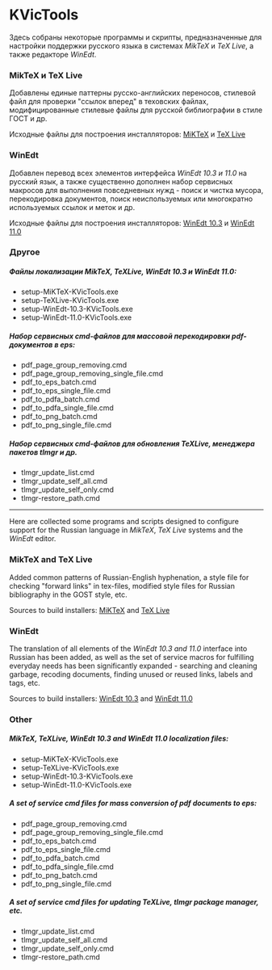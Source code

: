 # KVicTools
Здесь собраны некоторые программы и скрипты, предназначенные для настройки поддержки русского языка в системах *MikTeX* и *TeX Live*, а также редакторе *WinEdt*.

### MikTeX и TeX Live

Добавлены единые паттерны русско-английских переносов, стилевой файл для проверки "ссылок вперед" в теховских файлах, модифицированные стилевые файлы для русской библиографии в стиле ГОСТ и др. 

Исходные файлы для построения инсталляторов: [MiKTeX](https://github.com/kozyakin/KVicTools/tree/main/MiKTeX) и [TeX Live](https://github.com/kozyakin/KVicTools/tree/main/TeXLive)

### WinEdt

Добавлен перевод всех элементов интерфейса *WinEdt 10.3 и 11.0* на русский язык, а также существенно дополнен набор сервисных макросов для выполнения повседневных нужд - поиск и чистка мусора, перекодировка документов, поиск неиспользуемых или многократно используемых ссылок и меток и др.

Исходные файлы для построения инсталляторов: [WinEdt 10.3](https://github.com/kozyakin/KVicTools/tree/main/WinEdt%2010) и [WinEdt 11.0](https://github.com/kozyakin/KVicTools/tree/main/WinEdt%2011)

### Другое

##### Файлы локализации MikTeX, TeXLive, WinEdt 10.3 и WinEdt 11.0:

- setup-MiKTeX-KVicTools.exe
- setup-TeXLive-KVicTools.exe
- setup-WinEdt-10.3-KVicTools.exe
- setup-WinEdt-11.0-KVicTools.exe

##### Набор сервисных cmd-файлов для массовой перекодировки pdf-документов в eps:

- pdf\_page\_group\_removing.cmd
- pdf\_page\_group\_removing\_single\_file.cmd
- pdf\_to\_eps\_batch.cmd
- pdf\_to\_eps\_single\_file.cmd
- pdf\_to\_pdfa\_batch.cmd
- pdf\_to\_pdfa\_single\_file.cmd
- pdf\_to\_png\_batch.cmd
- pdf\_to\_png\_single\_file.cmd

##### Набор сервисных cmd-файлов для  обновления TeXLive, менеджера пакетов *tlmgr* и др.

- tlmgr\_update\_list.cmd
- tlmgr\_update\_self\_all.cmd
- tlmgr\_update\_self\_only.cmd
- tlmgr-restore\_path.cmd



---



Here are collected some programs and scripts designed to configure support for the Russian language in *MikTeX*, *TeX Live* systems and the *WinEdt* editor.

### MikTeX and TeX Live

Added common patterns of Russian-English hyphenation, a style file for checking "forward links" in tex-files, modified style files for Russian bibliography in the GOST style, etc.

Sources to build installers: [MiKTeX](https://github.com/kozyakin/KVicTools/tree/main/MiKTeX) and [TeX Live](https://github.com/kozyakin/KVicTools/tree/main/TeXLive)

### WinEdt

The translation of all elements of the *WinEdt 10.3 and 11.0* interface into Russian has been added, as well as the set of service macros for fulfilling everyday needs has been significantly expanded - searching and cleaning garbage, recoding documents, finding unused or reused links, labels and tags, etc.

Sources to build installers: [WinEdt 10.3](https://github.com/kozyakin/KVicTools/tree/main/WinEdt%2010) and [WinEdt 11.0](https://github.com/kozyakin/KVicTools/tree/main/WinEdt%2011)

### Other

##### MikTeX, TeXLive, WinEdt 10.3 and WinEdt 11.0 localization files:

- setup-MiKTeX-KVicTools.exe
- setup-TeXLive-KVicTools.exe
- setup-WinEdt-10.3-KVicTools.exe
- setup-WinEdt-11.0-KVicTools.exe

##### A set of service cmd files for mass conversion of pdf documents to eps:

- pdf\_page\_group\_removing.cmd
- pdf\_page\_group\_removing\_single\_file.cmd
- pdf\_to\_eps\_batch.cmd
- pdf\_to\_eps\_single\_file.cmd
- pdf\_to\_pdfa\_batch.cmd
- pdf\_to\_pdfa\_single\_file.cmd
- pdf\_to\_png\_batch.cmd
- pdf\_to\_png\_single\_file.cmd

##### A set of service cmd files for updating TeXLive, *tlmgr* package manager, etc.

- tlmgr\_update\_list.cmd
- tlmgr\_update\_self\_all.cmd
- tlmgr\_update\_self\_only.cmd
- tlmgr-restore\_path.cmd
